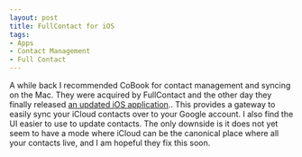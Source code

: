 ```yaml
---
layout: post
title: FullContact for iOS
tags: 
- Apps
- Contact Management
- Full Contact
---
```

A while back I recommended CoBook for contact management and syncing on the Mac. They were acquired by FullContact and the other day they finally released [an updated iOS application](https://itunes.apple.com/us/app/fullcontact-better-contact/id579616837?mt=8).. This provides a gateway to easily sync your iCloud contacts over to your Google account. I also find the UI easier to use to update contacts. The only downside is it does not yet seem to have a mode where iCloud can be the canonical place where all your contacts live, and I am hopeful they fix this soon. 
